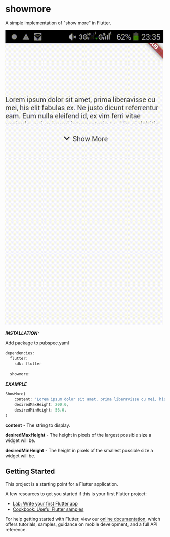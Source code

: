 # showmore

A simple implementation of "show more" in Flutter.

![showmoredemo](https://github.com/jrmsclnt/showmore/blob/master/showmoredemo.gif)

***INSTALLATION:***

Add package to pubspec.yaml

```dart
dependencies:
  flutter:
    sdk: flutter

  showmore:
```

***EXAMPLE***

```dart
ShowMore(
    content: 'Lorem ipsum dolor sit amet, prima liberavisse cu mei, his elit fabulas ex. Ne justo dicunt referrentur eam. Eum nulla eleifend id, ex vim ferri vitae pericula, qui epicurei interpretaris te. His ei debitis habemus intellegebat, essent assentior incorrupte ne has. Has te inani option, qui eu etiam feugiat epicurei, posidonium dissentias at nam. Ne his malis probatus consequat. Purto neglegentur vim ea, et vim reque quaestio corrumpit, perfecto singulis no his. Homero minimum efficiendi vix no. Vel an adhuc debet constituam, dicant consul percipitur nam ut, pri vide dicam feugait ei. Lorem homero graeci ex nam, labitur virtute mnesarchum in mel.',
    desiredMaxHeight: 200.0,
    desiredMinHeight: 56.0,
)
```

**content** - The string to display.


**desiredMaxHeight** - The height in pixels of the largest possible size a widget will be.
 

**desiredMinHeight** - The height in pixels of the smallest possible size a widget will be.


## Getting Started

This project is a starting point for a Flutter application.

A few resources to get you started if this is your first Flutter project:

- [Lab: Write your first Flutter app](https://flutter.io/docs/get-started/codelab)
- [Cookbook: Useful Flutter samples](https://flutter.io/docs/cookbook)

For help getting started with Flutter, view our 
[online documentation](https://flutter.io/docs), which offers tutorials, 
samples, guidance on mobile development, and a full API reference.
